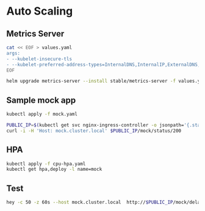 # Auto Scaling

## Metrics Server

```bash
cat << EOF > values.yaml
args:
- --kubelet-insecure-tls
- --kubelet-preferred-address-types=InternalDNS,InternalIP,ExternalDNS,ExternalIP,Hostname
EOF

helm upgrade metrics-server --install stable/metrics-server -f values.yaml
```

## Sample mock app

```bash
kubectl apply -f mock.yaml

PUBLIC_IP=$(kubectl get svc nginx-ingress-controller -o jsonpath='{.status.loadBalancer.ingress[*].ip}')
curl -i -H 'Host: mock.cluster.local' $PUBLIC_IP/mock/status/200
```

## HPA

```bash
kubectl apply -f cpu-hpa.yaml
kubectl get hpa,deploy -l name=mock
```

## Test

```bash
hey -c 50 -z 60s --host mock.cluster.local  http://$PUBLIC_IP/mock/delay/0.5
```
